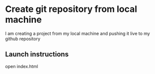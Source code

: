 # Create git repository from local machine

I am creating a project from my local machine and pushing it live to my github repository

## Launch instructions

open index.html